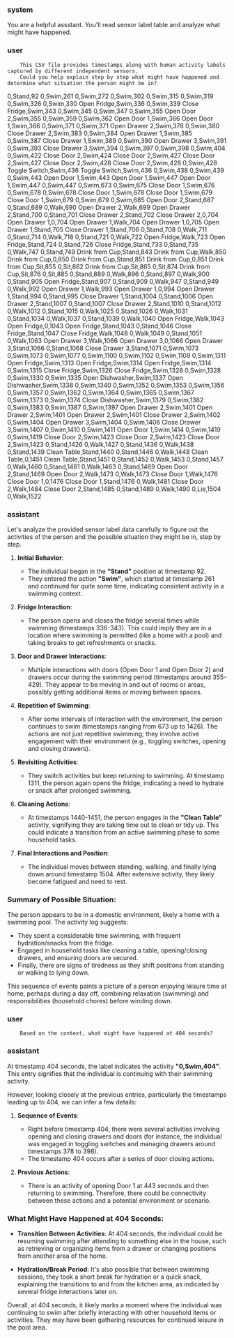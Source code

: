 ### system
You are a helpful assstant. You'll read sensor label table and analyze what might have happened.
### user

        This CSV file provides timestamps along with human activity labels captured by different independent sensors.
        Could you help explain step by step what might have happened and determine what situation the person might be in?
    
0,Stand,92
0,Swim,261
0,Swim,272
0,Swim,302
0,Swim,315
0,Swim,319
0,Swim,326
0,Swim,330
Open Fridge,Swim,336
0,Swim,339
Close Fridge,Swim,343
0,Swim,345
0,Swim,347
0,Swim,355
Open Door 2,Swim,355
0,Swim,359
0,Swim,362
Open Door 1,Swim,366
Open Door 1,Swim,366
0,Swim,371
0,Swim,371
Open Drawer 2,Swim,378
0,Swim,380
Close Drawer 2,Swim,383
0,Swim,384
Open Drawer 1,Swim,385
0,Swim,387
Close Drawer 1,Swim,389
0,Swim,390
Open Drawer 3,Swim,391
0,Swim,393
Close Drawer 3,Swim,394
0,Swim,397
0,Swim,398
0,Swim,404
0,Swim,422
Close Door 2,Swim,424
Close Door 2,Swim,427
Close Door 2,Swim,427
Close Door 2,Swim,428
Close Door 2,Swim,428
0,Swim,428
Toggle Switch,Swim,436
Toggle Switch,Swim,436
0,Swim,438
0,Swim,439
0,Swim,443
Open Door 1,Swim,443
Open Door 1,Swim,447
Open Door 1,Swim,447
0,Swim,447
0,Swim,673
0,Swim,675
Close Door 1,Swim,676
0,Swim,678
0,Swim,678
Close Door 1,Swim,678
Close Door 1,Swim,679
Close Door 1,Swim,679
0,Swim,679
0,Swim,685
Open Door 2,Stand,687
0,Stand,689
0,Walk,690
Open Drawer 2,Walk,699
Open Drawer 2,Stand,700
0,Stand,701
Close Drawer 2,Stand,702
Close Drawer 2,0,704
Open Drawer 1,0,704
Open Drawer 1,Walk,704
Open Drawer 1,0,705
Open Drawer 1,Stand,705
Close Drawer 1,Stand,706
0,Stand,708
0,Walk,711
0,Stand,714
0,Walk,718
0,Stand,721
0,Walk,722
Open Fridge,Walk,723
Open Fridge,Stand,724
0,Stand,726
Close Fridge,Stand,733
0,Stand,735
0,Walk,747
0,Stand,749
Drink from Cup,Stand,843
Drink from Cup,Walk,850
Drink from Cup,0,850
Drink from Cup,Stand,851
Drink from Cup,0,851
Drink from Cup,Sit,855
0,Sit,862
Drink from Cup,Sit,865
0,Sit,874
Drink from Cup,Sit,876
0,Sit,885
0,Stand,889
0,Walk,896
0,Stand,897
0,Walk,900
0,Stand,905
Open Fridge,Stand,907
0,Stand,909
0,Walk,947
0,Stand,949
0,Walk,992
Open Drawer 1,Walk,993
Open Drawer 1,0,994
Open Drawer 1,Stand,994
0,Stand,995
Close Drawer 1,Stand,1004
0,Stand,1006
Open Drawer 2,Stand,1007
0,Stand,1007
Close Drawer 2,Stand,1010
0,Stand,1012
0,Walk,1012
0,Stand,1015
0,Walk,1025
0,Stand,1026
0,Walk,1031
0,Stand,1034
0,Walk,1037
0,Stand,1039
0,Walk,1040
Open Fridge,Walk,1043
Open Fridge,0,1043
Open Fridge,Stand,1043
0,Stand,1046
Close Fridge,Stand,1047
Close Fridge,Walk,1048
0,Walk,1049
0,Stand,1051
0,Walk,1063
Open Drawer 3,Walk,1066
Open Drawer 3,0,1066
Open Drawer 3,Stand,1066
0,Stand,1068
Close Drawer 3,Stand,1071
0,Swim,1073
0,Swim,1073
0,Swim,1077
0,Swim,1100
0,Swim,1102
0,Swim,1109
0,Swim,1311
Open Fridge,Swim,1313
Open Fridge,Swim,1314
Open Fridge,Swim,1314
0,Swim,1315
Close Fridge,Swim,1326
Close Fridge,Swim,1328
0,Swim,1328
0,Swim,1330
0,Swim,1335
Open Dishwasher,Swim,1337
Open Dishwasher,Swim,1338
0,Swim,1340
0,Swim,1352
0,Swim,1353
0,Swim,1356
0,Swim,1357
0,Swim,1362
0,Swim,1364
0,Swim,1365
0,Swim,1367
0,Swim,1373
0,Swim,1374
Close Dishwasher,Swim,1379
0,Swim,1382
0,Swim,1383
0,Swim,1387
0,Swim,1397
Open Drawer 2,Swim,1401
Open Drawer 2,Swim,1401
Open Drawer 2,Swim,1401
Close Drawer 2,Swim,1402
0,Swim,1404
Open Drawer 3,Swim,1404
0,Swim,1406
Close Drawer 3,Swim,1407
0,Swim,1410
0,Swim,1411
Open Door 1,Swim,1414
0,Swim,1419
0,Swim,1419
Close Door 2,Swim,1423
Close Door 2,Swim,1423
Close Door 2,Swim,1423
0,Stand,1426
0,Walk,1427
0,Stand,1436
0,Walk,1438
0,Stand,1439
Clean Table,Stand,1440
0,Stand,1446
0,Walk,1448
Clean Table,0,1451
Clean Table,Stand,1451
0,Stand,1452
0,Walk,1453
0,Stand,1457
0,Walk,1460
0,Stand,1461
0,Walk,1463
0,Stand,1469
Open Door 2,Stand,1469
Open Door 2,Walk,1473
0,Walk,1473
Close Door 1,Walk,1476
Close Door 1,0,1476
Close Door 1,Stand,1476
0,Walk,1481
Close Door 2,Walk,1484
Close Door 2,Stand,1485
0,Stand,1489
0,Walk,1490
0,Lie,1504
0,Walk,1522

### assistant
Let's analyze the provided sensor label data carefully to figure out the activities of the person and the possible situation they might be in, step by step. 

1. **Initial Behavior**:
   - The individual began in the **"Stand"** position at timestamp 92. 
   - They entered the action **"Swim"**, which started at timestamp 261 and continued for quite some time, indicating consistent activity in a swimming context.

2. **Fridge Interaction**:
   - The person opens and closes the fridge several times while swimming (timestamps 336-343). This could imply they are in a location where swimming is permitted (like a home with a pool) and taking breaks to get refreshments or snacks.

3. **Door and Drawer Interactions**:
   - Multiple interactions with doors (Open Door 1 and Open Door 2) and drawers occur during the swimming period (timestamps around 355-429). They appear to be moving in and out of rooms or areas, possibly getting additional items or moving between spaces.

4. **Repetition of Swimming**:
   - After some intervals of interaction with the environment, the person continues to swim (timestamps ranging from 673 up to 1426). The actions are not just repetitive swimming; they involve active engagement with their environment (e.g., toggling switches, opening and closing drawers).

5. **Revisiting Activities**:
   - They switch activities but keep returning to swimming. At timestamp 1311, the person again opens the fridge, indicating a need to hydrate or snack after prolonged swimming.

6. **Cleaning Actions**:
   - At timestamps 1440-1451, the person engages in the **"Clean Table"** activity, signifying they are taking time out to clean or tidy up. This could indicate a transition from an active swimming phase to some household tasks.

7. **Final Interactions and Position**:
   - The individual moves between standing, walking, and finally lying down around timestamp 1504. After extensive activity, they likely become fatigued and need to rest. 

### Summary of Possible Situation:
The person appears to be in a domestic environment, likely a home with a swimming pool. The activity log suggests:
- They spent a considerable time swimming, with frequent hydration/snacks from the fridge.
- Engaged in household tasks like cleaning a table, opening/closing drawers, and ensuring doors are secured.
- Finally, there are signs of tiredness as they shift positions from standing or walking to lying down.

This sequence of events paints a picture of a person enjoying leisure time at home, perhaps during a day off, combining relaxation (swimming) and responsibilities (household chores) before winding down.
### user

        Based on the context, what might have happened at 404 seconds?
    
### assistant
At timestamp 404 seconds, the label indicates the activity **"0,Swim,404"**. This entry signifies that the individual is continuing with their swimming activity. 

However, looking closely at the previous entries, particularly the timestamps leading up to 404, we can infer a few details:

1. **Sequence of Events**:
   - Right before timestamp 404, there were several activities involving opening and closing drawers and doors (for instance, the individual was engaged in toggling switches and managing drawers around timestamps 378 to 398).
   - The timestamp 404 occurs after a series of door closing actions. 

2. **Previous Actions**:
   - There is an activity of opening Door 1 at 443 seconds and then returning to swimming. Therefore, there could be connectivity between these actions and a potential environment or scenario.

### What Might Have Happened at 404 Seconds:
- **Transition Between Activities**: At 404 seconds, the individual could be resuming swimming after attending to something else in the house, such as retrieving or organizing items from a drawer or changing positions from another area of the home.
   
- **Hydration/Break Period**: It's also possible that between swimming sessions, they took a short break for hydration or a quick snack, explaining the transitions to and from the kitchen area, as indicated by several fridge interactions later on.

Overall, at 404 seconds, it likely marks a moment where the individual was continuing to swim after briefly interacting with other household items or activities. They may have been gathering resources for continued leisure in the pool area.
